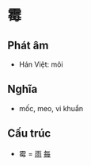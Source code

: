 # 霉

## Phát âm
* Hán Việt: môi

## Nghĩa
* mốc, meo, vi khuẩn

## Cấu trúc
* 霉 = [雨](雨.md) [每](每.md)

<script>window.HANZI_FIELD='霉';</script>